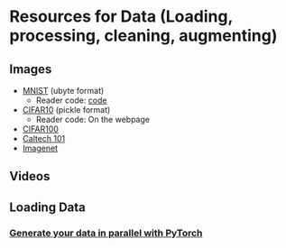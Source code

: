 # Resources for Data (Loading, processing, cleaning, augmenting)

## Images
 * [MNIST](http://yann.lecun.com/exdb/mnist/) (ubyte format)
   * Reader code: [code]()
 * [CIFAR10](https://www.cs.toronto.edu/~kriz/cifar.html)  (pickle format)
   * Reader code: On the webpage
 * [CIFAR100](https://www.cs.toronto.edu/~kriz/cifar.html)
 * [Caltech 101](http://www.vision.caltech.edu/Image_Datasets/Caltech101/)
 * [Imagenet](http://www.image-net.org/)
## Videos


## Loading Data
### [Generate your data in parallel with PyTorch](https://stanford.edu/~shervine/blog/pytorch-how-to-generate-data-parallel)

